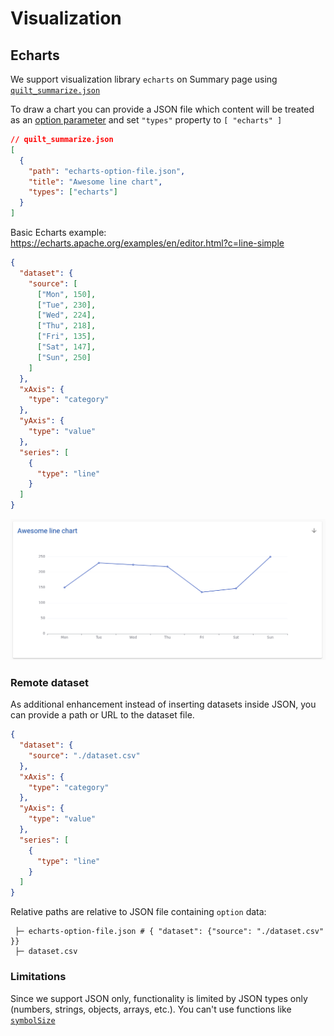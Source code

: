 # Visualization

## Echarts

We support visualization library `echarts` on Summary page using [`quilt_summarize.json`](../Catalog/Preferences.md#custom-overviews-for-buckets-folders)

To draw a chart you can provide a JSON file which content will be treated as an [option parameter](https://echarts.apache.org/en/option.html) and set `"types"` property to `[ "echarts" ]`

```json
// quilt_summarize.json
[
  {
    "path": "echarts-option-file.json",
    "title": "Awesome line chart",
    "types": ["echarts"]
  }
]
```

Basic Echarts example: https://echarts.apache.org/examples/en/editor.html?c=line-simple

```json
{
  "dataset": {
    "source": [
      ["Mon", 150],
      ["Tue", 230],
      ["Wed", 224],
      ["Thu", 218],
      ["Fri", 135],
      ["Sat", 147],
      ["Sun", 250]
    ]
  },
  "xAxis": {
    "type": "category"
  },
  "yAxis": {
    "type": "value"
  },
  "series": [
    {
      "type": "line"
    }
  ]
}
```

![](../imgs/catalog_echarts.png)

### Remote dataset

As additional enhancement instead of inserting datasets inside JSON, you can provide a path or URL to the dataset file.

```json
{
  "dataset": {
    "source": "./dataset.csv"
  },
  "xAxis": {
    "type": "category"
  },
  "yAxis": {
    "type": "value"
  },
  "series": [
    {
      "type": "line"
    }
  ]
}
```

Relative paths are relative to JSON file containing `option` data:

```
 ├─ echarts-option-file.json # { "dataset": {"source": "./dataset.csv" }}
 ├─ dataset.csv
```

### Limitations

Since we support JSON only, functionality is limited by JSON types only (numbers, strings, objects, arrays, etc.). You can't use functions like [`symbolSize`](https://echarts.apache.org/en/option.html#series-scatter.symbolSize)
